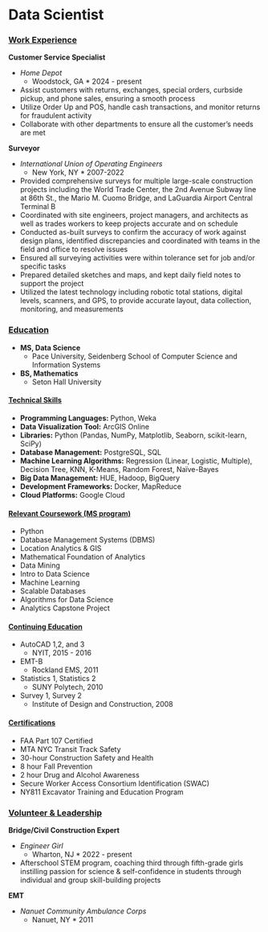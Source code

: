 # Data Scientist

### <ins>Work Experience<ins>
**Customer Service Specialist**
- *Home Depot*
    - Woodstock, GA * 2024 - present
- Assist customers with returns, exchanges, special orders, curbside pickup, and phone sales, ensuring a smooth process
- Utilize Order Up and POS, handle cash transactions, and monitor returns for fraudulent activity
- Collaborate with other departments to ensure all the customer’s needs are met

**Surveyor**
  - *International Union of Operating Engineers*
    - New York, NY * 2007-2022
- Provided comprehensive surveys for multiple large-scale construction projects including the World Trade Center, the 2nd Avenue Subway line at 86th St., the Mario M. Cuomo Bridge, and LaGuardia Airport Central Terminal B 
- Coordinated with site engineers, project managers, and architects as well as trades workers to keep projects accurate and on schedule
- Conducted as-built surveys to confirm the accuracy of work against design plans, identified discrepancies and coordinated with teams in the field and office to resolve issues
- Ensured all surveying activities were within tolerance set for job and/or specific tasks
- Prepared detailed sketches and maps, and kept daily field notes to support the project
- Utilized the latest technology including robotic total stations, digital levels, scanners, and GPS, to provide accurate layout, data collection, monitoring, and measurements


### <ins>Education<ins>
- **MS, Data Science**
  - Pace University, Seidenberg School of Computer Science and Information Systems
- **BS, Mathematics**
  - Seton Hall University

#### <ins>Technical Skills<ins>
- **Programming Languages:** Python, Weka
- **Data Visualization Tool:** ArcGIS Online 
- **Libraries:** Python (Pandas, NumPy, Matplotlib, Seaborn, scikit-learn, SciPy)
- **Database Management:** PostgreSQL, SQL 
- **Machine Learning Algorithms:** Regression (Linear, Logistic, Multiple), Decision Tree, KNN, K-Means, Random Forest, Naïve-Bayes
- **Big Data Management:** HUE, Hadoop, BigQuery
- **Development Frameworks:** Docker, MapReduce
- **Cloud Platforms:** Google Cloud

#### <ins>Relevant Coursework (MS program)<ins>
-	Python
-	Database Management Systems (DBMS)
-	Location Analytics & GIS
-	Mathematical Foundation of Analytics
-	Data Mining
-	Intro to Data Science
-	Machine Learning
-	Scalable Databases
-	Algorithms for Data Science
-	Analytics Capstone Project

#### <ins>Continuing Education<ins>
- AutoCAD 1,2, and 3
  - NYIT, 2015 - 2016
- EMT-B
  - Rockland EMS, 2011
- Statistics 1, Statistics 2
  - SUNY Polytech, 2010
- Survey 1, Survey 2
  - Institute of Design and Construction, 2008

#### <ins>Certifications<ins>
-	FAA Part 107 Certified
-	MTA NYC Transit Track Safety
-	30-hour Construction Safety and Health
-	8 hour Fall Prevention
-	2 hour Drug and Alcohol Awareness
-	Secure Worker Access Consortium Identification (SWAC)
-	NY811 Excavator Training and Education Program

### <ins>Volunteer & Leadership<ins>
**Bridge/Civil Construction Expert**
- *Engineer Girl*
    - Wharton, NJ * 2022 - present
- Afterschool STEM program, coaching third through fifth-grade girls instilling passion for science & self-confidence in students through individual and group skill-building projects

**EMT**
- *Nanuet Community Ambulance Corps*
  - Nanuet, NY * 2011
